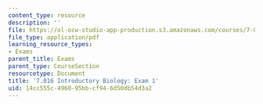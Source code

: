 ```yaml
---
content_type: resource
description: ''
file: https://ol-ocw-studio-app-production.s3.amazonaws.com/courses/7-016-introductory-biology-fall-2018/14cc555c496095bbcf946d50db54d3a2_MIT7_016F18exam1.pdf
file_type: application/pdf
learning_resource_types:
- Exams
parent_title: Exams
parent_type: CourseSection
resourcetype: Document
title: '7.016 Introductory Biology: Exam 1'
uid: 14cc555c-4960-95bb-cf94-6d50db54d3a2
---
```

